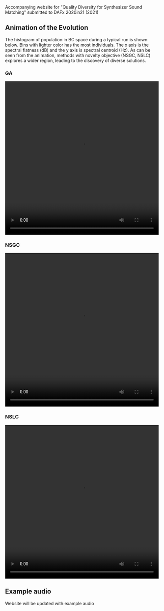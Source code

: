 Accompanying website for "Quality Diversity for Synthesizer Sound Matching" submitted to DAFx 2020in21 (2021)


## Animation of the Evolution

The histogram of population in BC space during a typical run is shown below. Bins with lighter color has the most individuals. The x axis is the spectral flatness (dB) and the y axis is spectral centroid (Hz). As can be seen from the animation, methods with novelty objective (NSGC, NSLC) explores a wider region, leading to the discovery of diverse solutions.

### GA

<video width="500" height="500" controls="controls">
  <source src="video/ga_nsynth_0.mp4" type="video/mp4">
</video>

### NSGC

<video width="500" height="500" controls="controls">
  <source src="video/nsgc_nsynth_0.mp4" type="video/mp4">
</video>

### NSLC

<video width="500" height="500" controls="controls">
  <source src="video/nslc_nsynth_0.mp4" type="video/mp4">
</video>

## Example audio

Website will be updated with example audio
